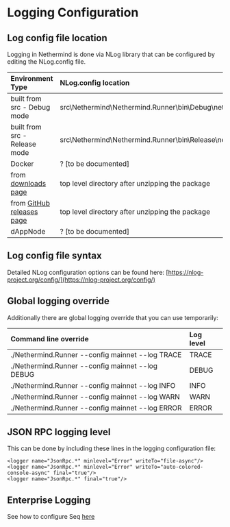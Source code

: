 # Logging Configuration

## Log config file location

Logging in Nethermind is done via NLog library that can be configured by editing the NLog.config file.

| Environment Type | NLog.config location |
| :--- | :--- |
| built from src - Debug mode | src\Nethermind\Nethermind.Runner\bin\Debug\netcoreapp3.1\NLog.config |
| built from src - Release mode | src\Nethermind\Nethermind.Runner\bin\Release\netcoreapp3.1\NLog.config |
| Docker | ? \[to be documented\] |
| from [downloads page](https://downloads.nethermind.io) | top level directory after unzipping the package |
| from [GitHub releases page](https://github.com/NethermindEth/nethermind/releases) | top level directory after unzipping the package |
| dAppNode | ? \[to be documented\] |

## Log config file syntax

Detailed NLog configuration options can be found here: [https://nlog-project.org/config/](https://nlog-project.org/config/)

## Global logging override

Additionally there are global logging override that you can use temporarily:

| Command line override | Log level |
| :--- | :--- |
| ./Nethermind.Runner --config mainnet --log TRACE | TRACE |
| ./Nethermind.Runner --config mainnet --log DEBUG | DEBUG |
| ./Nethermind.Runner --config mainnet --log INFO | INFO |
| ./Nethermind.Runner --config mainnet --log WARN | WARN |
| ./Nethermind.Runner --config mainnet --log ERROR | ERROR |

## JSON RPC logging level

This can be done by including these lines in the logging configuration file:

```text
<logger name="JsonRpc.*" minlevel="Error" writeTo="file-async"/>
<logger name="JsonRpc.*" minlevel="Error" writeTo="auto-colored-console-async" final="true"/>
<logger name="JsonRpc.*" final="true"/>
```

## Enterprise Logging

See how to configure Seq [here](https://docs.nethermind.io/nethermind/enterprise/seq)

